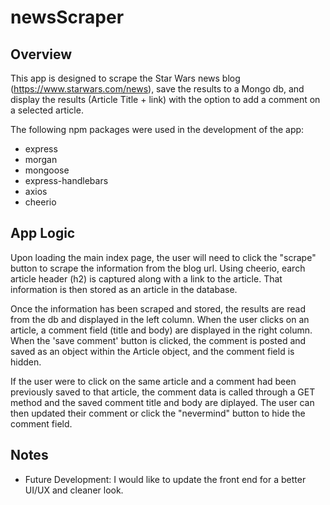 # newsScraper

## Overview

This app is designed to scrape the Star Wars news blog (https://www.starwars.com/news), save the results to a Mongo db, and display the results (Article Title + link) with the option to add a comment on a selected article.

The following npm packages were used in the development of the app:
* express
* morgan
* mongoose
* express-handlebars
* axios
* cheerio

## App Logic

Upon loading the main index page, the user will need to click the "scrape" button to scrape the information from the blog url. Using cheerio, earch article header (h2) is captured along with a link to the article. That information is then stored as an article in the database.

Once the information has been scraped and stored, the results are read from the db and displayed in the left column. When the user clicks on an article, a comment field (title and body) are displayed in the right column. When the 'save comment' button is clicked, the comment is posted and saved as an object within the Article object, and the comment field is hidden.

If the user were to click on the same article and a comment had been previously saved to that article, the comment data is called through a GET method and the saved comment title and body are diplayed. The user can then updated their comment or click the "nevermind" button to hide the comment field.

## Notes

* Future Development: I would like to update the front end for a better UI/UX and cleaner look.